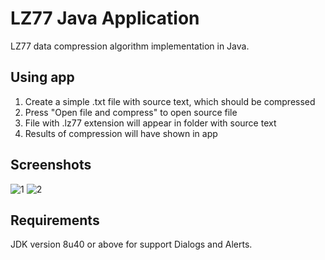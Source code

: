 # LZ77 Java Application
LZ77 data compression algorithm implementation in Java.

## Using app
1. Create a simple .txt file with source text, which should be compressed
2. Press "Open file and compress" to open source file
3. File with .lz77 extension will appear in folder with source text
4. Results of compression will have shown in app

## Screenshots
![1](https://cloud.githubusercontent.com/assets/9394989/17099694/9e71f4c6-5272-11e6-9c61-ab6024382255.png)
![2](https://cloud.githubusercontent.com/assets/9394989/17099693/9e71eb2a-5272-11e6-9773-5fbea9cd4c38.png)

## Requirements
JDK version 8u40 or above for support Dialogs and Alerts.
